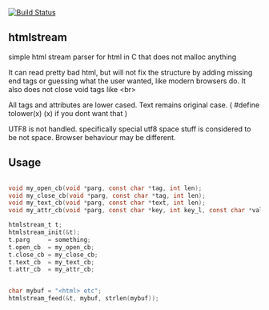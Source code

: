 [![Build Status](https://travis-ci.org/aep/htmlstream.svg?branch=master)](https://travis-ci.org/aep/htmlstream)



htmlstream
------------

simple html stream parser for html in C that does not malloc anything

It can read pretty bad html, but will not fix the structure by adding missing end tags 
or guessing what the user wanted, like modern browsers do. 
It also does not close void tags like &lt;br&gt;

All tags and attributes are lower cased. Text remains original case.
( #define tolower(x) (x)  if you dont want that )

UTF8 is not handled. specifically special utf8 space stuff is considered to be not space.
Browser behaviour may be different.


Usage
-------

```C

void my_open_cb(void *parg, const char *tag, int len);
void my_close_cb(void *parg, const char *tag, int len);
void my_text_cb(void *parg, const char *text, int len);
void my_attr_cb(void *parg, const char *key, int key_l, const char *val, int val_l);

htmlstream_t t;
htmlstream_init(&t);
t.parg     = something;
t.open_cb  = my_open_cb;
t.close_cb = my_close_cb;
t.text_cb  = my_text_cb;
t.attr_cb  = my_attr_cb;


char mybuf = "<html> etc";
htmlstream_feed(&t, mybuf, strlen(mybuf));

```
